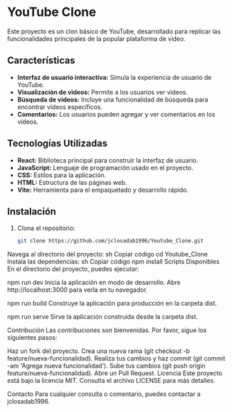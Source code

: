 # YouTube Clone

Este proyecto es un clon básico de YouTube, desarrollado para replicar las funcionalidades principales de la popular plataforma de video.

## Características

- **Interfaz de usuario interactiva:** Simula la experiencia de usuario de YouTube.
- **Visualización de videos:** Permite a los usuarios ver videos.
- **Búsqueda de videos:** Incluye una funcionalidad de búsqueda para encontrar videos específicos.
- **Comentarios:** Los usuarios pueden agregar y ver comentarios en los videos.

## Tecnologías Utilizadas

- **React:** Biblioteca principal para construir la interfaz de usuario.
- **JavaScript:** Lenguaje de programación usado en el proyecto.
- **CSS:** Estilos para la aplicación.
- **HTML:** Estructura de las páginas web.
- **Vite:** Herramienta para el empaquetado y desarrollo rápido.

## Instalación

1. Clona el repositorio:
   ```sh
   git clone https://github.com/jclosadab1996/Youtube_Clone.git
Navega al directorio del proyecto:
sh
Copiar código
cd Youtube_Clone
Instala las dependencias:
sh
Copiar código
npm install
Scripts Disponibles
En el directorio del proyecto, puedes ejecutar:

npm run dev
Inicia la aplicación en modo de desarrollo.
Abre http://localhost:3000 para verla en tu navegador.

npm run build
Construye la aplicación para producción en la carpeta dist.

npm run serve
Sirve la aplicación construida desde la carpeta dist.

Contribución
Las contribuciones son bienvenidas. Por favor, sigue los siguientes pasos:

Haz un fork del proyecto.
Crea una nueva rama (git checkout -b feature/nueva-funcionalidad).
Realiza tus cambios y haz commit (git commit -am 'Agrega nueva funcionalidad').
Sube tus cambios (git push origin feature/nueva-funcionalidad).
Abre un Pull Request.
Licencia
Este proyecto está bajo la licencia MIT. Consulta el archivo LICENSE para más detalles.

Contacto
Para cualquier consulta o comentario, puedes contactar a jclosadab1996.